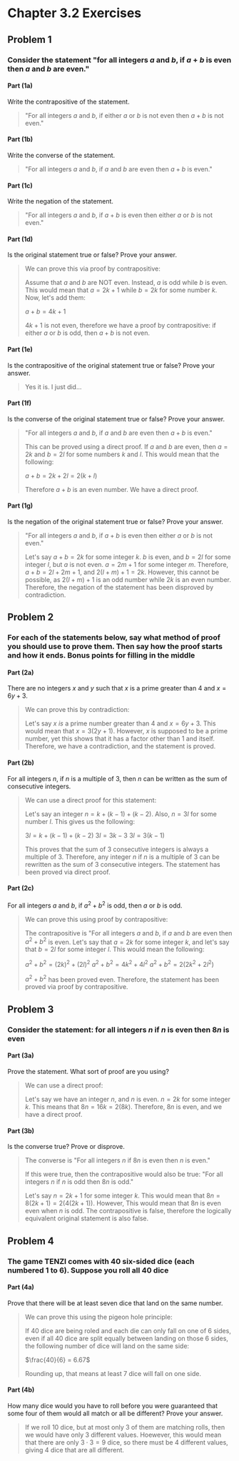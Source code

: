 # Chapter 3.2 Exercises

## Problem 1

### Consider the statement "for all integers $a$ and $b$, if $a + b$ is even then $a$ and $b$ are even."

#### Part (1a)

Write the contrapositive of the statement.

> "For all integers $a$ and $b$, if either $a$ or $b$ is not even then $a + b$ is not even."

#### Part (1b)

Write the converse of the statement.

> "For all integers $a$ and $b$, if $a$ and $b$ are even then $a + b$ is even."

#### Part (1c)

Write the negation of the statement.

> "For all integers $a$ and $b$, if $a + b$ is even then either $a$ or $b$ is not even."

#### Part (1d)

Is the original statement true or false? Prove your answer.

> We can prove this via proof by contrapositive:
>
> Assume that $a$ and $b$ are NOT even. Instead, $a$ is odd while $b$ is even. This would mean that $a = 2k + 1$ while $b = 2k$ for some number $k$. Now, let's add them:
>
> $a + b = 4k + 1$
>
> $4k + 1$ is not even, therefore we have a proof by contrapositive: if either $a$ or $b$ is odd, then $a + b$ is not even.

#### Part (1e)

Is the contrapositive of the original statement true or false? Prove your answer.

> Yes it is. I just did...

#### Part (1f)

Is the converse of the original statement true or false? Prove your answer.

> "For all integers $a$ and $b$, if $a$ and $b$ are even then $a + b$ is even."
>
> This can be proved using a direct proof. If $a$ and $b$ are even, then $a = 2k$ and $b = 2l$ for some numbers $k$ and $l$. This would mean that the following:
>
> $a + b = 2k + 2l = 2(k + l)$
>
> Therefore $a + b$ is an even number. We have a direct proof.

#### Part (1g)

Is the negation of the original statement true or false? Prove your answer.

> "For all integers $a$ and $b$, if $a + b$ is even then either $a$ or $b$ is not even."
>
> Let's say $a + b = 2k$ for some integer $k$. $b$ is even, and $b = 2l$ for some integer $l$, but $a$ is not even. $a = 2m + 1$ for some integer $m$. Therefore, $a + b = 2l + 2m + 1$, and $2(l + m) + 1 = 2k$. However, this cannot be possible, as $2(l + m) + 1$ is an odd number while $2k$ is an even number. Therefore, the negation of the statement has been disproved by contradiction.

## Problem 2

### For each of the statements below, say what method of proof you should use to prove them. Then say how the proof starts and how it ends. Bonus points for filling in the middle

#### Part (2a)

There are no integers $x$ and $y$ such that $x$ is a prime greater than 4 and $x = 6y + 3$.

> We can prove this by contradiction:
>
>Let's say $x$ *is* a prime number greater than 4 and $x = 6y + 3$. This would mean that $x = 3(2y +1)$. However, $x$ is supposed to be a prime number, yet this shows that it has a factor other than 1 and itself. Therefore, we have a contradiction, and the statement is proved.

#### Part (2b)

For all integers $n$, if $n$ is a multiple of 3, then $n$ can be written as the sum of consecutive integers.

> We can use a direct proof for this statement:
>
> Let's say an integer $n = k + (k - 1) + (k - 2)$. Also, $n = 3l$ for some number $l$. This gives us the following:
>
> $3l = k + (k - 1) + (k - 2)$
> $3l = 3k - 3$
> $3l = 3(k - 1)$
>
> This proves that the sum of 3 consecutive integers is always a multiple of 3. Therefore, any integer $n$ if $n$ is a multiple of 3 can be rewritten as the sum of 3 consecutive integers. The statement has been proved via direct proof.

#### Part (2c)

For all integers $a$ and $b$, if $a^2 + b^2$ is odd, then $a$ or $b$ is odd.

> We can prove this using proof by contrapositive:
>
> The contrapositive is "For all integers $a$ and $b$, if $a$ and $b$ are even then $a^2 + b^2$ is even. Let's say that $a = 2k$ for some integer $k$, and let's say that $b = 2l$ for some integer $l$. This would mean the following:
>
> $a^2 + b^2 = (2k)^2 + (2l)^2$
> $a^2 + b^2 = 4k^2 + 4l^2$
> $a^2 + b^2 = 2(2k^2 + 2l^2)$
>
> $a^2 + b^2$ has been proved even. Therefore, the statement has been proved via proof by contrapositive.

## Problem 3

### Consider the statement: for all integers $n$ if $n$ is even then $8n$ is even

#### Part (3a)

Prove the statement. What sort of proof are you using?

> We can use a direct proof:
>
> Let's say we have an integer $n$, and $n$ is even. $n = 2k$ for some integer $k$. This means that $8n = 16k = 2(8k)$. Therefore, $8n$ is even, and we have a direct proof.

#### Part (3b)

Is the converse true? Prove or disprove.

> The converse is "For all integers $n$ if $8n$ is even then $n$ is even."
>
> If this were true, then the contrapositive would also be true: "For all integers $n$ if $n$ is odd then $8n$ is odd."
>
> Let's say $n = 2k + 1$ for some integer $k$. This would mean that $8n = 8(2k + 1) = 2(4(2k + 1))$. However, This would mean that $8n$ is even even when $n$ is odd. The contrapositive is false, therefore the logically equivalent original statement is also false.

## Problem 4

### The game TENZI comes with 40 six-sided dice (each numbered 1 to 6). Suppose you roll all 40 dice

#### Part (4a)

Prove that there will be at least seven dice that land on the same number.

> We can prove this using the pigeon hole principle:
>
> If 40 dice are being roled and each die can only fall on one of 6 sides, even if all 40 dice are split equally between landing on those 6 sides, the following number of dice will land on the same side:
>
> $\frac{40}{6} = 6.67$
>
> Rounding up, that means at least 7 dice will fall on one side.

#### Part (4b)

How many dice would you have to roll before you were guaranteed that some four of them would all match or all be different? Prove your answer.

> If we roll 10 dice, but at most only 3 of them are matching rolls, then we would have only 3 different values. Hoewever, this would mean that there are only $3 \cdot 3 = 9$ dice, so there must be 4 different values, giving 4 dice that are all different.
